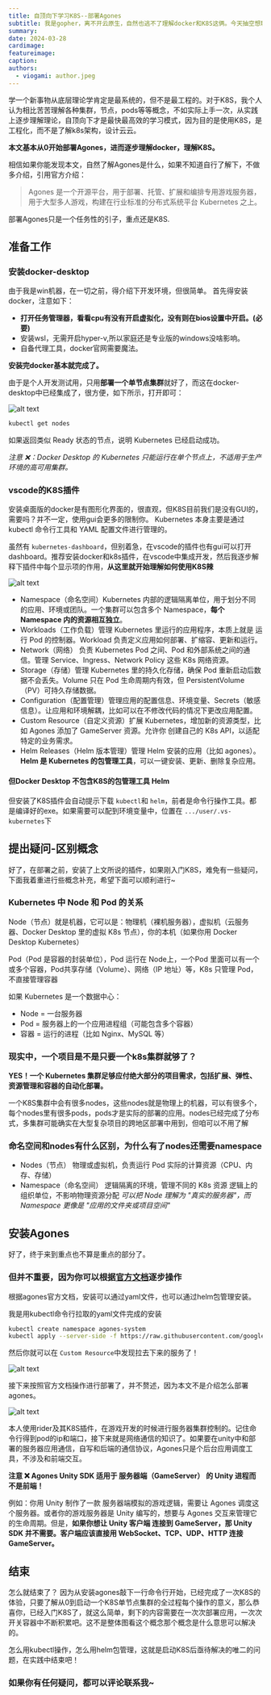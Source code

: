 ```yaml
---
title: 自顶向下学习K8S--部署Agones
subtitle: 我是gopher，离不开云原生，自然也逃不了理解docker和K8S这俩。今天抽空想玩下agones，进而对K8S有实践性的理解
summary: 
date: 2024-03-28
cardimage: 
featureimage:
caption: 
authors:
  - viogami: author.jpeg
---
```

<!--more-->

学一个新事物从底层理论学肯定是最系统的，但不是最工程的。对于K8S，我个人认为相比苦苦理解各种集群，节点，pods等等概念，不如实际上手一次，从实践上逐步理解理论，自顶向下才是最快最高效的学习模式，因为目的是使用K8S，是工程化，而不是了解k8s架构，设计云云。

**本文基本从0开始部署Agones，进而逐步理解docker，理解K8S。**

相信如果你能发现本文，自然了解Agones是什么，如果不知道自行了解下，不做多介绍，引用官方介绍：

> Agones 是一个开源平台，用于部署、托管、扩展和编排专用游戏服务器，用于大型多人游戏，构建在行业标准的分布式系统平台
> Kubernetes 之上。

部署Agones只是一个任务性的引子，重点还是K8S.

## 准备工作

### 安装docker-desktop

由于我是win机器，在一切之前，得介绍下开发环境，但很简单。
首先得安装docker，注意如下：

- **打开任务管理器，看看cpu有没有开启虚拟化，没有则在bios设置中开启。(必要)**
- 安装wsl，无需开启hyper-v,所以家庭还是专业版的windows没啥影响。
- 自备代理工具，docker官网需要魔法。

**安装完docker基本就完成了。**

由于是个人开发测试用，只用**部署一个单节点集群**就好了，而这在docker-desktop中已经集成了，很方便，如下所示，打开即可：

![alt text](images/1.png)

```bash
kubectl get nodes
```

如果返回类似 Ready 状态的节点，说明 Kubernetes 已经启动成功。

*注意 ❌：Docker Desktop 的 Kubernetes 只能运行在单个节点上，不适用于生产环境的高可用集群。*

### vscode的K8S插件

安装桌面版的docker是有图形化界面的，很直观，但K8S目前我们是没有GUI的，需要吗？并不一定，使用gui会更多的限制你。
Kubernetes 本身主要是通过 kubectl 命令行工具和 YAML 配置文件进行管理的。

虽然有 `kubernetes-dashboard`，但别着急，在vscode的插件也有gui可以打开dashboard。推荐安装docker和k8s插件，在vscode中集成开发，然后我逐步解释下插件中每个显示项的作用，**从这里就开始理解如何使用K8S辣**

![alt text](images/2.png)

- Namespace（命名空间）Kubernetes 内部的逻辑隔离单位，用于划分不同的应用、环境或团队。一个集群可以包含多个 Namespace，**每个 Namespace 内的资源相互独立**。
- Workloads（工作负载）管理 Kubernetes 里运行的应用程序，本质上就是 运行 Pod 的控制器。Workload 负责定义应用如何部署、扩缩容、更新和运行。
- Network（网络） 负责 Kubernetes Pod 之间、Pod 和外部系统之间的通信。管理 Service、Ingress、Network Policy 这些 K8s 网络资源。
- Storage（存储）管理 Kubernetes 里的持久化存储，确保 Pod 重新启动后数据不会丢失。Volume 只在 Pod 生命周期内有效，但 PersistentVolume（PV）可持久存储数据。
- Configuration（配置管理）管理应用的配置信息、环境变量、Secrets（敏感信息）。让应用和环境解耦，比如可以在不修改代码的情况下更改应用配置。
- Custom Resource（自定义资源）扩展 Kubernetes，增加新的资源类型，比如 Agones 添加了 GameServer 资源。允许你 创建自己的 K8s API，以适配特定的业务需求。
- Helm Releases（Helm 版本管理）管理 Helm 安装的应用（比如 agones）。**Helm 是 Kubernetes 的包管理工具**，可以一键安装、更新、删除复杂应用。

#### 但Docker Desktop 不包含K8S的包管理工具 Helm

但安装了K8S插件会自动提示下载 `kubectl`和 `helm`，前者是命令行操作工具。都是编译好的exe。如果需要可以配到环境变量中，位置在 `.../user/.vs-kubernetes`下

## 提出疑问-区别概念

好了，在部署之前，安装了上文所说的插件，如果刚入门K8S，难免有一些疑问，下面我着重进行些概念补充，希望下面可以顺利进行~

### Kubernetes 中 Node 和 Pod 的关系

Node（节点）就是机器，它可以是：物理机（裸机服务器），虚拟机（云服务器、Docker Desktop 里的虚拟 K8s 节点），你的本机（如果你用 Docker Desktop Kubernetes）

Pod（Pod 是容器的封装单位），Pod 运行在 Node上，一个Pod 里面可以有一个或多个容器，Pod共享存储（Volume）、网络（IP 地址）等，K8s 只管理 Pod，不直接管理容器

如果 Kubernetes 是一个数据中心：

- Node = 一台服务器
- Pod = 服务器上的一个应用进程组（可能包含多个容器）
- 容器 = 运行的进程（比如 Nginx、MySQL 等）

### 现实中，一个项目是不是只要一个k8s集群就够了？

**YES！一个 Kubernetes 集群足够应付绝大部分的项目需求，包括扩展、弹性、资源管理和容器的自动化部署。**

一个K8S集群中会有很多nodes，这些nodes就是物理上的机器，可以有很多个，每个nodes里有很多pods，pods才是实际的部署的应用。nodes已经完成了分布式，多集群可能确实在大型复杂项目的跨地区部署中用到，但咱可以不用了解

### 命名空间和nodes有什么区别，为什么有了nodes还需要namespace

- Nodes（节点） 物理或虚拟机，负责运行 Pod 实际的计算资源（CPU、内存、存储）
- Namespace（命名空间） 逻辑隔离的环境，管理不同的 K8s 资源 逻辑上的组织单位，不影响物理资源分配
  *可以把 Node 理解为 "真实的服务器"，而 Namespace 更像是 "应用的文件夹或项目空间"*

## 安装Agones

好了，终于来到重点也不算是重点的部分了。

### 但并不重要，因为你可以根据[官方文档](https://agones.dev/site/docs/installation/install-agones/yaml/)逐步操作

根据agones官方文档，安装可以通过yaml文件，也可以通过helm包管理安装。

我是用kubectl命令行拉取的yaml文件完成的安装

```bash
kubectl create namespace agones-system
kubectl apply --server-side -f https://raw.githubusercontent.com/googleforgames/agones/release-1.48.0/install/yaml/install.yaml

```

然后你就可以在 `Custom Resource`中发现拉去下来的服务了！

![alt text](images/3.png)

接下来按照官方文档操作进行部署了，并不赘述，因为本文不是介绍怎么部署agones。

![alt text](images/4.png)

本人使用rider及其K8S插件，在游戏开发的时候进行服务器集群控制的。记住命令行得到pod的ip和端口，接下来就是网络通信的知识了。如果要在unity中和部署的服务器应用通信，自写和后端的通信协议，Agones只是个后台应用调度工具，不涉及和前端交互。

**注意 ❌ Agones Unity SDK 适用于 服务器端（GameServer） 的 Unity 进程而不是前端！**

例如：你用 Unity 制作了一款 服务器端模拟的游戏逻辑，需要让 Agones 调度这个服务器。或者你的游戏服务器是 Unity 编写的，想要与 Agones 交互来管理它的生命周期。但是，**如果你想让 Unity 客户端 连接到 GameServer，那 Unity SDK 并不需要。客户端应该直接用 WebSocket、TCP、UDP、HTTP 连接 GameServer。**

## 结束

怎么就结束了？
因为从安装agones敲下一行命令行开始，已经完成了一次K8S的体验，只要了解从0到启动一个K8S单节点集群的全过程每个操作的意义，那么恭喜你，已经入门K8S了，就这么简单，剩下的内容需要在一次次部署应用，一次次开关容器中不断积累吧。这不是整体图看这个概念那个概念是什么意思可以解决的。

怎么用kubectl操作，怎么用helm包管理，这就是启动K8S后亟待解决的唯二的问题，在实践中结束吧！

### 如果你有任何疑问，都可以评论联系我~

<script src="https://giscus.app/client.js"
        data-repo="viogami/blog"
        data-repo-id="R_kgDOORWDyA"
        data-category="Announcements"
        data-category-id="DIC_kwDOORWDyM4Conxc"
        data-mapping="pathname"
        data-strict="0"
        data-reactions-enabled="1"
        data-emit-metadata="0"
        data-input-position="top"
        data-theme="preferred_color_scheme"
        data-lang="zh-CN"
        crossorigin="anonymous"
        async>
</script>
